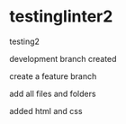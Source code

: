 # testinglinter2
testing2

development branch created

create a feature branch

add all files and folders

added html and css
